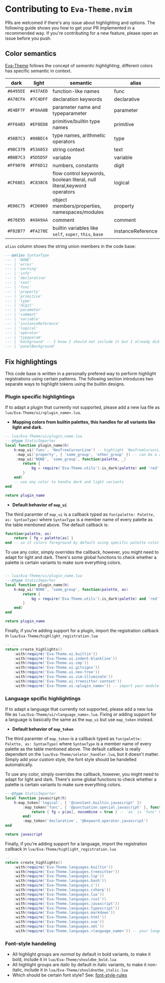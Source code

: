 # Contributing to `Eva-Theme.nvim`

PRs are welcomed if there's any issue about highlighting and options. The following guide shows you how to get your PR implemented in a recommended way.
If you're contributing for a new feature, please open an issue before you push.

## Color semantics

[Eva-Theme](https://github.com/fisheva/Eva-Theme) follows the concept of *semantic highlighting*, different colors has specific semantic in context.

|dark|light|semantic|alias|
|---|---|---|---|
|`#6495EE`|`#437AED`|function-like names|func|
|`#A78CFA`|`#7C4DFF`|declaration keywords|declarative|
|`#E4BF7F`|`#F0AA0B`|parameter name and typeparameter|parameter|
|`#FF6AB3`|`#EF8ED8`|primitive/builtin type names|primitive|
|`#56B7C3`|`#00BEC4`|type names, arithmetic operators|type|
|`#98C379`|`#53A053`|string context|text|
|`#B0B7C3`|`#5D5D5F`|variable|variable|
|`#FF9070`|`#FF6D12`|numbers, constants|digit|
|`#CF68E1`|`#C838C6`|flow control keywords, boolean literal, null literal,keyword operators|logical|
|`#E06C75`|`#CD6069`|object members/properties, namespaces/modules|property|
|`#676E95`|`#A9A9AA`|comment|comment|
|`#F02B77`|`#FA278E`|builtin variables like `self`, `super`, `this`, `base`|instanceReference|

`alias` column shows the string union members in the code base:

```lua
---@alias SyntaxType
--- | 'NONE'
--- | 'error'
--- | 'warning'
--- | 'info'
--- | 'declarative'
--- | 'text'
--- | 'func'
--- | 'property'
--- | 'primitive'
--- | 'type'
--- | 'digit'
--- | 'parameter'
--- | 'comment'
--- | 'variable'
--- | 'instanceReference'
--- | 'logical'
--- | 'operator'
--- | 'typeparam'
--- | 'background' -- I know I should not include it but I already did.
--- | 'panelBackground'
```

## Fix highlightings

This code base is written in a personally prefered way to perform highlight registrations using certain patterns.
The following section introduces two separate ways to highlight tokens using the builtin designs.

### Plugin specific highlightings

If to adapt a plugin that currently not supported, please add a new lua file as `lua/Eva-Theme/ui/<plugin_name>.lua`.

- **Mapping colors from builtin palettes, this handles for all variants like light and dark.**

```lua
-- lua/Eva-Theme/ui/plugin_name.lua
---@type StaticImporter
local function plugin_name(h)
    h:map_ui('func', 'NeoTreeCursorLine') -- highlight `NeoTreeCursorLine` with the color `func` from a palette
     :map_ui('property', { 'some_group', 'other_group' }) -- can be a array that maps multiple highlight groups with a same rule
     :map_ui('NONE', 'some_group', function(palette, _) 
        return { 
            bg = require('Eva-Theme.utils').is_dark(palette) and 'red' or 'blue' 
        }
    end)
    -- use any color to handle dark and light variants
end

return plugin_name
```

- **Default behavior of `map_ui`**

The third paramter of `map_ui` is a callback typed as `fun(palette: Palette, as: SyntaxType)` where `SyntaxType` is a member name of every palette as the table mentioned above.
The default callback is:

```lua
function(palette, as) 
    return { fg = palette[as] } 
end -- so it colors foreground by default using specific palette color
```

To use any color, simply overrides the callback, however, you might need to adapt for light and dark.
There's some global functions to check whether a palette is certain variants to make sure everything colors.

```lua

-- lua/Eva-Theme/ui/plugin_name.lua
---@type StaticImporter
local function plugin_name(h)
    h:map_ui('NONE', 'some_group', function(palette, as) 
        return { 
            bg = require('Eva-Theme.utils').is_dark(palette) and 'red' or 'blue' 
        }
    end)
end

return plugin_name
```

Finally, if you're adding support for a plugin, import the registration callback in `lua/Eva-Theme/highlight_registration.lua`

```lua
-- ...
return create_highlights()
    :with(require('Eva-Theme.ui.builtin'))
    :with(require('Eva-Theme.ui.indent-blankline'))
    :with(require('Eva-Theme.ui.cmp'))
    :with(require('Eva-Theme.ui.gitsigns'))
    :with(require('Eva-Theme.ui.neo-tree'))
    :with(require('Eva-Theme.ui.vim-illuminate'))
    :with(require('Eva-Theme.ui.treesitter-context'))
    :with(require('Eva-Theme.ui.<plugin_name>')) -- import your module here
```

### Language spcific highlightings

If to adapt a language that currently not supported, please add a new lua file as `lua/Eva-Theme/ui/<language_name>.lua`.
Fixing or adding support for a language is basically the same as the `map_ui` but use `map_token` instead.

- **Default behavior of `map_token`**

The third paramter of `map_token` is a callback typed as `fun(palette: Palette, as: SyntaxType)` where `SyntaxType` is a member name of every palette as the table mentioned above.
The default callback is really dependent on the `lua/Eva-Theme/seletor_handler.lua`, but it doesn't matter. Simply add your custom style, the font style should be handelled automatically.

To use any color, simply overrides the callback, however, you might need to adapt for light and dark.
There's some global functions to check whether a palette is certain variants to make sure everything colors.

```lua
---@type StaticImporter
local function javascript(h)
    h:map_token('logical', { '@constant.builtin.javascript' })
        :map_token('func', { '@punctuation.special.javascript' }, function(p, as)
            return { fg = p[as], nocombine = true } -- `as` is 'func' here 
        end)
        :map_token('declarative', '@keyword.operator.javascript')
end

return javascript
```

Finally, if you're adding support for a language, import the registration callback in `lua/Eva-Theme/highlight_registration.lua`

```lua
-- ...
return create_highlights()
    :with(require('Eva-Theme.languages.builtin'))
    :with(require('Eva-Theme.languages.treesitter'))
    :with(require('Eva-Theme.languages.lsp'))
    :with(require('Eva-Theme.languages.bash'))
    :with(require('Eva-Theme.languages.c'))
    :with(require('Eva-Theme.languages.csharp'))
    :with(require('Eva-Theme.languages.lua'))
    :with(require('Eva-Theme.languages.rust'))
    :with(require('Eva-Theme.languages.javascript'))
    :with(require('Eva-Theme.languages.typescript'))
    :with(require('Eva-Theme.languages.markdown'))
    :with(require('Eva-Theme.languages.html'))
    :with(require('Eva-Theme.languages.vue'))
    :with(require('Eva-Theme.languages.xml'))
    :with(require('Eva-Theme.languages.<language_name>')) -- your language here!
```

### Font-style handeling

- All highlight groups are *normal* by default in bold variants, to make it bold, include it in `lua/Eva-Theme/shouldbe_bold.lua`
- All highlight groups are *italic* by default in italic variants, to make it non-italic, include it in `lua/Eva-Theme/shouldnotbe_italic.lua`
- Which should be certain font style? See: [font-style-rules](https://github.com/fisheva/Eva-Theme/blob/master/documents/font-style-rules.md)
